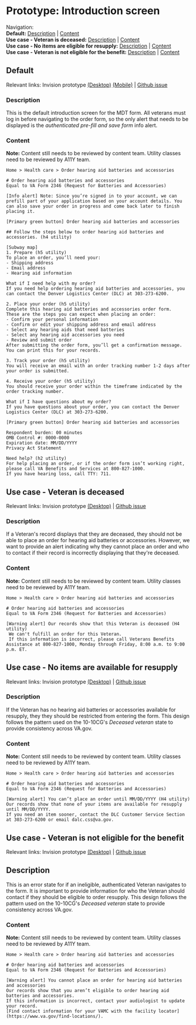 # Prototype: Introduction screen

Navigation: <br>
**Default:** [Description](https://github.com/department-of-veterans-affairs/va.gov-team/blob/master/products/medical-device-tool/design/prototype-introduction-screen.md#description) | [Content](https://github.com/department-of-veterans-affairs/va.gov-team/blob/master/products/medical-device-tool/design/prototype-introduction-screen.md#content)<br>
**Use case - Veteran is deceased:** [Description](https://github.com/department-of-veterans-affairs/va.gov-team/blob/master/products/medical-device-tool/design/prototype-introduction-screen.md#description-1) | [Content](https://github.com/department-of-veterans-affairs/va.gov-team/blob/master/products/medical-device-tool/design/prototype-introduction-screen.md#content-1) <br>
**Use case - No items are eligible for resupply:** [Description](https://github.com/department-of-veterans-affairs/va.gov-team/blob/master/products/medical-device-tool/design/prototype-introduction-screen.md#description-2) | [Content](https://github.com/department-of-veterans-affairs/va.gov-team/blob/master/products/medical-device-tool/design/prototype-introduction-screen.md#content-2)<br>
**Use case - Veteran is not eligible for the benefit:** [Description](https://github.com/department-of-veterans-affairs/va.gov-team/blob/master/products/medical-device-tool/design/prototype-introduction-screen.md#description-3) | [Content](https://github.com/department-of-veterans-affairs/va.gov-team/blob/master/products/medical-device-tool/design/prototype-introduction-screen.md#content-3)<br>

## Default 

Relevant links: Invision prototype [(Desktop)](https://vsateams.invisionapp.com/share/6CVSW1NTJB4) [(Mobile)](https://vsateams.invisionapp.com/share/TKVSW1W9C3G) | [Github issue](https://github.com/department-of-veterans-affairs/va.gov-team/issues/5250)

### Description 
This is the default introduction screen for the MDT form. All veterans must log in before navigating to the order form, so the only alert that needs to be displayed is the _authenticated pre-fill and save form_ info alert. 

### Content
**Note:** Content still needs to be reviewed by content team. Utility classes need to be reviewed by A11Y team. 

```
Home > Health care > Order hearing aid batteries and accessories

# Order hearing aid batteries and accessories
Equal to VA Form 2346 (Request for Batteries and Accessories)

[Info alert] Note: Since you’re signed in to your account, we can prefill part of your application based on your account details. You can also save your order in progress and come back later to finish placing it.

[Primary green button] Order hearing aid batteries and accessories

## Follow the steps below to order hearing aid batteries and accessories. (h4 utility)

[Subway map]
1. Prepare (h5 utility) 
To place an order, you’ll need your:
- Shipping address
- Email address
- Hearing aid information

What if I need help with my order?
If you need help ordering hearing aid batteries and accessories, you can contact the Denver Logistics Center (DLC) at 303-273-6200.

2. Place your order (h5 utility)
Complete this hearing aid batteries and accessories order form. 
These are the steps you can expect when placing an order:
- Confirm your personal information 
- Confirm or edit your shipping address and email address
- Select any hearing aids that need batteries
- Select any hearing aid accessories you need
- Review and submit order
After submitting the order form, you’ll get a confirmation message. You can print this for your records.

3. Track your order (h5 utility)
You will receive an email with an order tracking number 1-2 days after your order is submitted.

4. Receive your order (h5 utility) 
You should receive your order within the timeframe indicated by the order tracking number.

What if I have questions about my order?
If you have questions about your order, you can contact the Denver Logistics Center (DLC) at 303-273-6200.

[Primary green button] Order hearing aid batteries and accessories

Respondent burden: 00 minutes
OMB Control #: 0000-0000
Expiration date: MM/DD/YYYY
Privacy Act Statement

Need help? (h2 utility)
For help placing an order, or if the order form isn’t working right, please call VA Benefits and Services at 800-827-1000.
If you have hearing loss, call TTY: 711.
```

## Use case - Veteran is deceased 

Relevant links: Invision prototype [(Desktop)](https://vsateams.invisionapp.com/share/P5WDY316YEC) | [Github issue](https://github.com/department-of-veterans-affairs/va.gov-team/issues/6693)

### Description 
If a Veteran's record displays that they are deceased, they should not be able to place an order for hearing aid batteries or accessories. However, we want to provide an alert indicating why they cannot place an order and who to contact if their record is incorrectly displaying that they're deceased.  

### Content
**Note:** Content still needs to be reviewed by content team. Utility classes need to be reviewed by A11Y team. 

```
Home > Health care > Order hearing aid batteries and accessories

# Order hearing aid batteries and accessories
Equal to VA Form 2346 (Request for Batteries and Accessories)

[Warning alert] Our records show that this Veteran is deceased (H4 utility)
 We can't fulfill an order for this Veteran.
 If this information is incorrect, please call Veterans Benefits Assistance at 800-827-1000, Monday through Friday, 8:00 a.m. to 9:00 p.m. ET.
```

## Use case - No items are available for resupply 

Relevant links: Invision prototype [(Desktop)](https://vsateams.invisionapp.com/share/YHWEKTC2AXQ) | [Github issue](https://github.com/department-of-veterans-affairs/va.gov-team/issues/6694)

### Description 
If the Veteran has no hearing aid batteries or accessories available for resupply, they they should be restricted from entering the form. This design follows the pattern used on the 10-10CG's _Deceased veteran_ state to provide consistency across VA.gov. 

### Content
**Note:** Content still needs to be reviewed by content team. Utility classes need to be reviewed by A11Y team. 

```
Home > Health care > Order hearing aid batteries and accessories

# Order hearing aid batteries and accessories
Equal to VA Form 2346 (Request for Batteries and Accessories)

[Warning alert] You can’t place an order until MM/DD/YYYY (H4 utility)
Our records show that none of your items are available for resupply until MM/DD/YYYY.
If you need an item sooner, contact the DLC Customer Service Section at 303-273-6200 or email dalc.css@va.gov.
```

## Use case - Veteran is not eligible for the benefit

Relevant links: Invision prototype [(Desktop)](https://vsateams.invisionapp.com/share/KVWFFMP97YU) | [Github issue](https://github.com/department-of-veterans-affairs/va.gov-team/issues/6275)

## Description 
This is an error state for if an ineligible, authenticated Veteran navigates to the form. It is important to provide information for who the Veteran should contact if they should be eligible to order resupply. This design follows the pattern used on the 10-10CG's _Deceased veteran_ state to provide consistency across VA.gov. 

### Content
**Note:** Content still needs to be reviewed by content team. Utility classes need to be reviewed by A11Y team. 

```
Home > Health care > Order hearing aid batteries and accessories

# Order hearing aid batteries and accessories
Equal to VA Form 2346 (Request for Batteries and Accessories)

[Warning alert] You cannot place an order for hearing aid batteries and accessories
Our records show that you aren’t eligible to order hearing aid batteries and accessories.
If this information is incorrect, contact your audiologist to update your record.
[Find contact information for your VAMC with the facility locator](https://www.va.gov/find-locations/).
```
